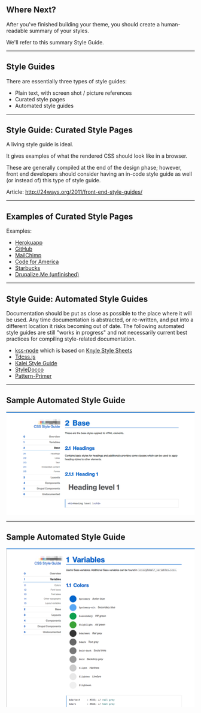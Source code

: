 ## Where Next?

After you've finished building your theme, you should create a human-readable summary of your styles.

We'll refer to this summary Style Guide.

----------------------------------------------------------------
## Style Guides

There are essentially three types of style guides:

- Plain text, with screen shot / picture references
- Curated style pages
- Automated style guides

----------------------------------------------------------------
## Style Guide: Curated Style Pages

A living style guide is ideal. 

It gives examples of what the rendered CSS should look like in a browser. 

These are generally compiled at the end of the design phase; however, front end developers should consider having an in-code style guide as well (or instead of) this type of style guide.

Article: http://24ways.org/2011/front-end-style-guides/

----------------------------------------------------------------
## Examples of Curated Style Pages

Examples:

- [Herokuapp](http://sfdc-styleguide.herokuapp.com/)
- [GitHub](https://github.com/styleguide/css/1.0)
- [MailChimp](https://ux.mailchimp.com/patterns/)
- [Code for America](http://style.codeforamerica.org/)
- [Starbucks](http://www.starbucks.com/static/reference/styleguide/)
- [Drupalize.Me (unfinished)](http://justinharrelllullabot.github.io)

----------------------------------------------------------------
## Style Guide: Automated Style Guides

Documentation should be put as close as possible to the place where it will be used. Any time documentation is abstracted, or re-written, and put into a different location it risks becoming out of date. The following automated style guides are still "works in progress" and not necessarily current best practices for compiling style-related documentation.

- [kss-node](https://github.com/hughsk/kss-node) which is based on [Knyle Style Sheets](http://warpspire.com/kss/styleguides/)
- [Tdcss.js](http://jakobloekke.github.io/tdcss.js/)
- [Kalei Style Guide](http://kaleistyleguide.com/)
- [StyleDocco](http://jacobrask.github.io/styledocco/)
- [Pattern-Primer](https://github.com/adactio/Pattern-Primer)

----------------------------------------------------------------
## Sample Automated Style Guide

![Built with kss-node: colors](assets/kss-generated_base.png)

----------------------------------------------------------------
## Sample Automated Style Guide

![Built with kss-node: colors](assets/kss-generated_colors.png)
